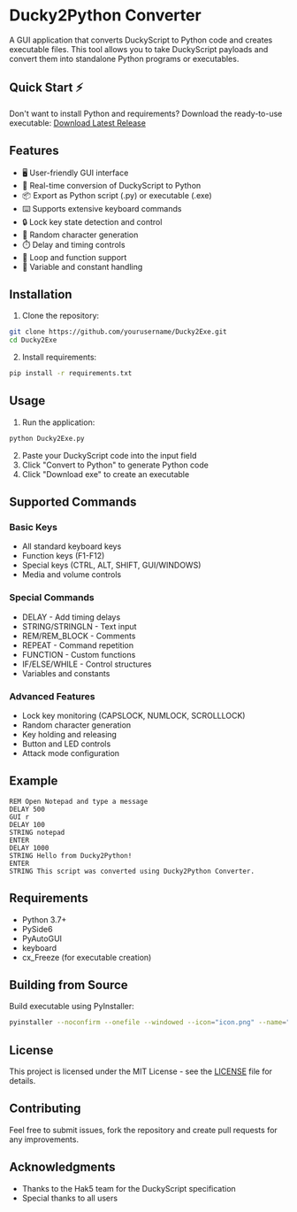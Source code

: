 # Ducky2Python Converter

A GUI application that converts DuckyScript to Python code and creates executable files. This tool allows you to take DuckyScript payloads and convert them into standalone Python programs or executables.

## Quick Start ⚡

Don't want to install Python and requirements? Download the ready-to-use executable:
[Download Latest Release](https://github.com/nazarhktwitch/Ducky2Exe/releases)

## Features

- 🖥️ User-friendly GUI interface
- 🔄 Real-time conversion of DuckyScript to Python
- 📦 Export as Python script (.py) or executable (.exe)
- ⌨️ Supports extensive keyboard commands
- 🔒 Lock key state detection and control
- 🎲 Random character generation
- ⏱️ Delay and timing controls
- 🔁 Loop and function support
- 💾 Variable and constant handling

## Installation

1. Clone the repository:
```bash
git clone https://github.com/yourusername/Ducky2Exe.git
cd Ducky2Exe
```

2. Install requirements:
```bash
pip install -r requirements.txt
```

## Usage

1. Run the application:
```bash
python Ducky2Exe.py
```

2. Paste your DuckyScript code into the input field
3. Click "Convert to Python" to generate Python code
4. Click "Download exe" to create an executable

## Supported Commands

### Basic Keys
- All standard keyboard keys
- Function keys (F1-F12)
- Special keys (CTRL, ALT, SHIFT, GUI/WINDOWS)
- Media and volume controls

### Special Commands
- DELAY - Add timing delays
- STRING/STRINGLN - Text input
- REM/REM_BLOCK - Comments
- REPEAT - Command repetition
- FUNCTION - Custom functions
- IF/ELSE/WHILE - Control structures
- Variables and constants

### Advanced Features
- Lock key monitoring (CAPSLOCK, NUMLOCK, SCROLLLOCK)
- Random character generation
- Key holding and releasing
- Button and LED controls
- Attack mode configuration

## Example

```ducky
REM Open Notepad and type a message
DELAY 500
GUI r
DELAY 100
STRING notepad
ENTER
DELAY 1000
STRING Hello from Ducky2Python!
ENTER
STRING This script was converted using Ducky2Python Converter.
```

## Requirements

- Python 3.7+
- PySide6
- PyAutoGUI
- keyboard
- cx_Freeze (for executable creation)

## Building from Source

Build executable using PyInstaller:
```bash
pyinstaller --noconfirm --onefile --windowed --icon="icon.png" --name="Ducky2Python" --add-data="icon.png;." --hidden-import=PySide6 --hidden-import=pyautogui --hidden-import=keyboard --collect-all=PySide6 --collect-all=pyautogui --collect-all=keyboard --clean Ducky2Exe.py
```

## License

This project is licensed under the MIT License - see the [LICENSE](https://github.com/yourusername/Ducky2Exe/blob/main/LICENSE) file for details.

## Contributing

Feel free to submit issues, fork the repository and create pull requests for any improvements.

## Acknowledgments

- Thanks to the Hak5 team for the DuckyScript specification
- Special thanks to all users